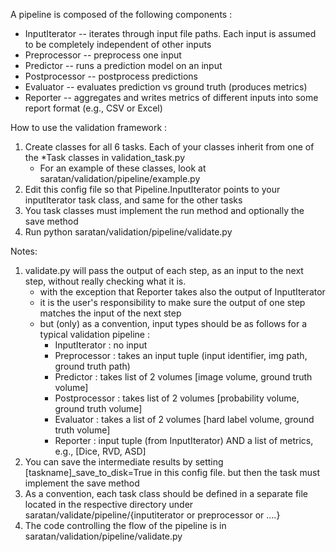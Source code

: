 A pipeline is composed of the following components :

- InputIterator 	-- iterates through input file paths. Each input is assumed to be completely independent of other inputs
- Preprocessor 	-- preprocess one input
- Predictor		-- runs a prediction model on an input
- Postprocessor	-- postprocess predictions
- Evaluator		-- evaluates prediction vs ground truth (produces metrics)
- Reporter		-- aggregates and writes metrics of different inputs into some report format (e.g., CSV or Excel)

How to use the validation framework :
 1. Create classes for all 6 tasks. Each of your classes inherit from one of the *Task classes in validation_task.py
	- For an example of these classes, look at saratan/validation/pipeline/example.py
 1. Edit this config file so that Pipeline.InputIterator points to your inputIterator task class, and same for the other tasks
 1. You task classes must implement the run method and optionally the save method
 1. Run python saratan/validation/pipeline/validate.py

Notes:
 1. validate.py will pass the output of each step, as an input to the next step, without really checking what it is.
	- with the exception that Reporter takes also the output of InputIterator
	- it is the user's responsibility to make sure the output of one step matches the input of the next step
	- but (only) as a convention, input types should be as follows for a typical validation pipeline :
		- InputIterator : no input
		- Preprocessor  : takes an input tuple (input identifier, img path, ground truth path) 
		- Predictor     : takes list of 2 volumes [image volume, ground truth volume]
		- Postprocessor : takes list of 2 volumes [probability volume, ground truth volume]
		- Evaluator     : takes a list of 2 volumes [hard label volume, ground truth volume]
		- Reporter      : input tuple (from InputIterator) AND a list of metrics, e.g., [Dice, RVD, ASD]
 1. You can save the intermediate results by setting [taskname]_save_to_disk=True in this config file. but then the task must implement the save method
 1. As a convention, each task class should be defined in a separate file located in the respective directory under saratan/validate/pipeline/{inputiterator or preprocessor or ....}
 1. The code controlling the flow of the pipeline is in saratan/validation/pipeline/validate.py
